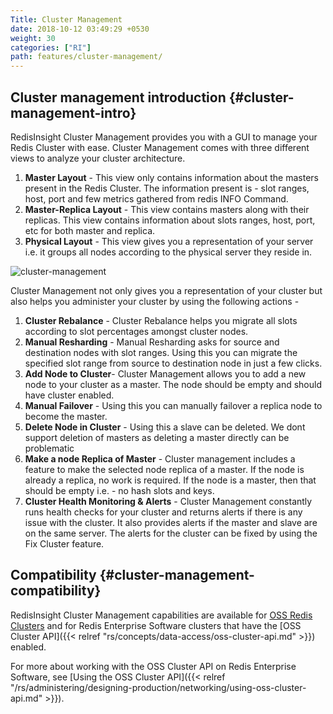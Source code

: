 ```yaml
---
Title: Cluster Management
date: 2018-10-12 03:49:29 +0530
weight: 30
categories: ["RI"]
path: features/cluster-management/
---
```


## Cluster management introduction {#cluster-management-intro}

RedisInsight Cluster Management provides you with a GUI to manage your Redis Cluster with ease. Cluster Management comes with three different views to analyze your cluster architecture.

1. **Master Layout** - This view only contains information about the masters present in the Redis Cluster. The information present is - slot ranges, host, port and few metrics gathered from redis INFO Command.
1. **Master-Replica Layout** - This view contains masters along with their replicas. This view contains information about slots ranges, host, port, etc for both master and replica.
1. **Physical Layout** - This view gives you a representation of your server i.e. it groups all nodes according to the physical server they reside in.

![cluster-management](/images/ri/cluster-management.png)

Cluster Management not only gives you a representation of your cluster but also helps you administer your cluster by using the following actions -

1. **Cluster Rebalance** - Cluster Rebalance helps you migrate all slots according to slot percentages amongst cluster nodes.
1. **Manual Resharding** - Manual Resharding asks for source and destination nodes with slot ranges. Using this you can migrate the specified slot range from source to destination node in just a few clicks.
1. **Add Node to Cluster**- Cluster Management allows you to add a new node to your cluster as a master. The node should be empty and should have cluster enabled.
1. **Manual Failover** - Using this you can manually failover a replica node to become the master.
1. **Delete Node in Cluster** - Using this a slave can be deleted. We dont support deletion of masters as deleting a master directly can be problematic
1. **Make a node Replica of Master** - Cluster management includes a feature to make the selected node replica of a master. If the node is already a replica, no work is required. If the node is a master, then that should be empty i.e. - no hash slots and keys.
1. **Cluster Health Monitoring & Alerts** - Cluster Management constantly runs health checks for your cluster and returns alerts if there is any issue with the cluster. It also provides alerts if the master and slave are on the same server. The alerts for the cluster can be fixed by using the Fix Cluster feature.

## Compatibility {#cluster-management-compatibility}

RedisInsight Cluster Management capabilities are available for [OSS Redis Clusters](https://redis.io/topics/cluster-tutorial) and for Redis Enterprise Software clusters that have the [OSS Cluster API]({{< relref "rs/concepts/data-access/oss-cluster-api.md" >}}) enabled. 

For more about working with the OSS Cluster API on Redis Enterprise Software, see [Using the OSS Cluster API]({{< relref "/rs/administering/designing-production/networking/using-oss-cluster-api.md" >}}).


